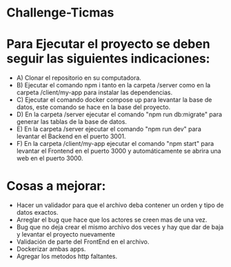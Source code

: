 # Challenge-Ticmas

# Para Ejecutar el proyecto se deben seguir las siguientes indicaciones:
- A) Clonar el repositorio en su computadora.
- B) Ejecutar el comando npm i tanto en la carpeta /server como en la carpeta /client/my-app para instalar las dependencias.
- C) Ejecutar el comando docker compose up para levantar la base de datos, este comando se hace en la base del proyecto.
- D)  En la carpeta /server ejecutar el comando "npm run db:migrate" para generar las tablas de la base de datos.
- E) En la carpeta /server ejecutar el comando "npm run dev" para levantar el Backend en el puerto 3001.
- F) En la carpeta /client/my-app ejecutar el comando "npm start" para levantar el Frontend en el puerto 3000 y automáticamente se abrira una web en el puerto 3000.

# Cosas a mejorar: 
- Hacer un validador para que el archivo deba contener un orden y tipo de datos exactos.
- Arreglar el bug que hace que los actores se creen mas de una vez.
- Bug que no deja crear el mismo archivo dos veces y hay que dar de baja y levantar el proyecto nuevamente
- Validación de parte del FrontEnd en el archivo.
- Dockerizar ambas apps.
- Agregar los metodos http faltantes.